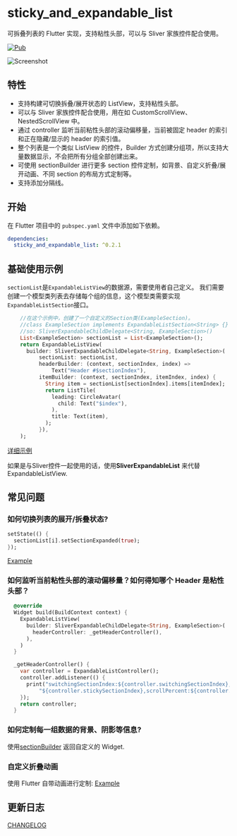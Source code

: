 # sticky_and_expandable_list

可拆叠列表的 Flutter 实现，支持粘性头部，可以与 Sliver 家族控件配合使用。

[![Pub](https://img.shields.io/pub/v/sticky_and_expandable_list.svg)](https://pub.dartlang.org/packages/sticky_and_expandable_list)

![Screenshot](https://raw.githubusercontent.com/tp7309/flutter_sticky_and_expandable_list/master/doc/images/sliverlist.gif)

## 特性

- 支持构建可切换拆叠/展开状态的 ListView，支持粘性头部。
- 可以与 Sliver 家族控件配合使用，用在如 CustomScrollView、NestedScrollView 中。
- 通过 controller 监听当前粘性头部的滚动偏移量，当前被固定 header 的索引和正在隐藏/显示的 header 的索引值。
- 整个列表是一个类似 ListView 的控件，Builder 方式创建分组项，所以支持大量数据显示，不会把所有分组全部创建出来。
- 可使用 sectionBuilder 进行更多 section 控件定制，如背景、自定义折叠/展开动画、不同 section 的布局方式定制等。
- 支持添加分隔线。

## 开始

在 Flutter 项目中的 `pubspec.yaml` 文件中添加如下依赖。

```yaml
dependencies:
  sticky_and_expandable_list: ^0.2.1
```

## 基础使用示例
`sectionList`是`ExpandableListView`的数据源，需要使用者自己定义。
我们需要创建一个模型类列表去存储每个组的信息，这个模型类需要实现`ExpandableListSection`接口。
```dart
    //在这个示例中，创建了一个自定义的Section类(ExampleSection)。
    //class ExampleSection implements ExpandableListSection<String> {}
    //so: SliverExpandableChildDelegate<String, ExampleSection>()
    List<ExampleSection> sectionList = List<ExampleSection>();
    return ExpandableListView(
      builder: SliverExpandableChildDelegate<String, ExampleSection>(
          sectionList: sectionList,
          headerBuilder: (context, sectionIndex, index) =>
              Text("Header #$sectionIndex"),
          itemBuilder: (context, sectionIndex, itemIndex, index) {
            String item = sectionList[sectionIndex].items[itemIndex];
            return ListTile(
              leading: CircleAvatar(
                child: Text("$index"),
              ),
              title: Text(item),
            );
          }),
    );
```

[详细示例](https://github.com/tp7309/flutter_sticky_and_expandable_list/tree/master/example)

如果是与Sliver控件一起使用的话，使用**SliverExpandableList** 来代替ExpandableListView.

## 常见问题

### 如何切换列表的展开/拆叠状态?

```dart
setState(() {
  sectionList[i].setSectionExpanded(true);
});
```

[Example](https://github.com/tp7309/flutter_sticky_and_expandable_list/blob/master/example/lib/example_listview.dart)

### 如何监听当前粘性头部的滚动偏移量？如何得知哪个 Header 是粘性头部？

```dart
  @override
  Widget build(BuildContext context) {
    ExpandableListView(
      builder: SliverExpandableChildDelegate<String, ExampleSection>(
        headerController: _getHeaderController(),
      ),
    )
  }

  _getHeaderController() {
    var controller = ExpandableListController();
    controller.addListener(() {
      print("switchingSectionIndex:${controller.switchingSectionIndex}, stickySectionIndex:" +
          "${controller.stickySectionIndex},scrollPercent:${controller.percent}");
    });
    return controller;
  }
```

### 如何定制每一组数据的背景、阴影等信息?

使用[sectionBuilder](https://github.com/tp7309/flutter_sticky_and_expandable_list/blob/master/example/lib/example_custom_section_animation.dart)
返回自定义的 Widget.

### 自定义折叠动画

使用 Flutter 自带动画进行定制:
[Example](https://github.com/tp7309/flutter_sticky_and_expandable_list/blob/master/example/lib/example_custom_section_animation.dart)

## 更新日志

[CHANGELOG](https://github.com/tp7309/flutter_sticky_and_expandable_list/blob/master/CHANGELOG.md)

